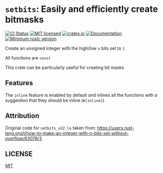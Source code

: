 # `setbits`: Easily and efficiently create bitmasks

[![CI Status](https://github.com/Oakchris1955/setbits-rs/actions/workflows/test.yml/badge.svg)](https://github.com/Oakchris1955/setbits-rs/actions/workflows/test.yml)
[![MIT licensed](https://img.shields.io/badge/license-MIT-blue.svg)](./LICENSE)
[![crates.io](https://img.shields.io/crates/v/setbits)](https://crates.io/crates/setbits)
[![Documentation](https://docs.rs/setbits/badge.svg)](https://docs.rs/setbits)
[![Minimum rustc version](https://img.shields.io/badge/rustc-1.78+-blue.svg)](https://blog.rust-lang.org/2024/05/02/Rust-1.78.0/)

Create an unsigned integer with the high/low `n` bits set to `1`

All functions are `const`

This crate can be particularly useful for creating bit masks

## Features

The `inline` feature is enabled by default and inlines all the functions
with a suggestion that they should be inline (`#[inline]`)

## Attribution

Original code for `setbits_u32_lo` taken from:
<https://users.rust-lang.org/t/how-to-make-an-integer-with-n-bits-set-without-overflow/63078/3>

## LICENSE

[MIT](LICENSE)

